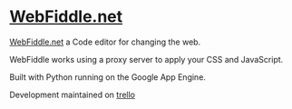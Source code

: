 [WebFiddle.net](http://webfiddle.net)
==================

[WebFiddle.net](http://webfiddle.net) a Code editor for changing the web.

WebFiddle works using a proxy server to apply your CSS and JavaScript.

Built with Python running on the Google App Engine.

Development maintained on [trello](https://trello.com/b/NA2zAjEQ/development)
